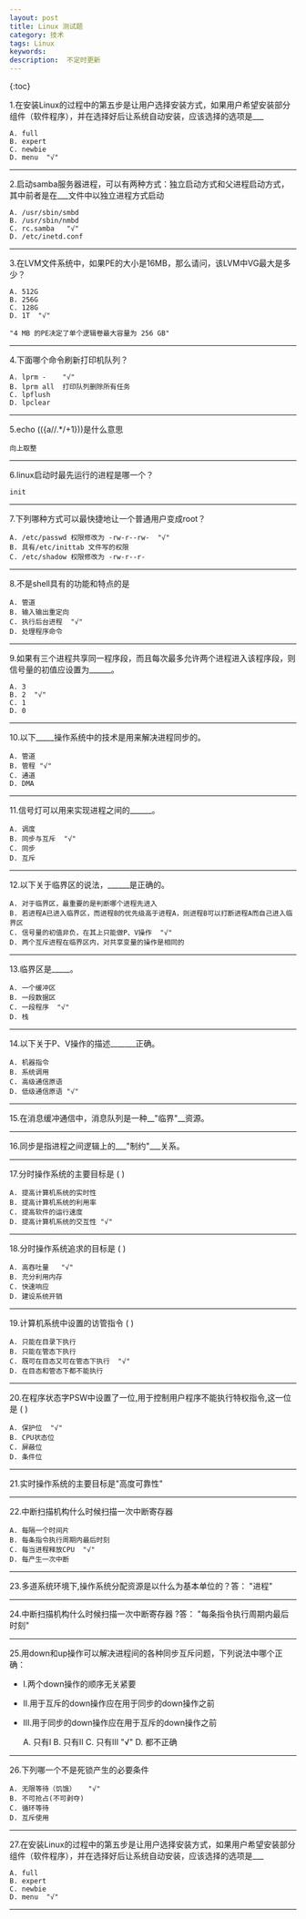 ```yaml
---
layout: post
title: Linux 测试题
category: 技术
tags: Linux
keywords: 
description:  不定时更新
---
```


{:toc}


1.在安装Linux的过程中的第五步是让用户选择安装方式，如果用户希望安装部分组件（软件程序），并在选择好后让系统自动安装，应该选择的选项是___

	A. full
	B. expert
	C. newbie
	D. menu  "√"


---

2.启动samba服务器进程，可以有两种方式：独立启动方式和父进程启动方式，其中前者是在___文件中以独立进程方式启动

	A. /usr/sbin/smbd
	B. /usr/sbin/nmbd
	C. rc.samba   "√"
	D. /etc/inetd.conf


---

3.在LVM文件系统中，如果PE的大小是16MB，那么请问，该LVM中VG最大是多少？

	A. 512G
	B. 256G   
	C. 128G
	D. 1T  "√"

	"4 MB 的PE决定了单个逻辑卷最大容量为 256 GB"



---

4.下面哪个命令刷新打印机队列？

	A. lprm -    "√"   
	B. lprm all  打印队列删除所有任务
	C. lpflush
	D. lpclear




---

5.echo $((${a//.*/+1}))是什么意思 

	向上取整

---

6.linux启动时最先运行的进程是哪一个？

	init
---

7.下列哪种方式可以最快捷地让一个普通用户变成root？

	A. /etc/passwd 权限修改为 -rw-r--rw-  "√"
	B. 具有/etc/inittab 文件写的权限
	C. /etc/shadow 权限修改为 -rw-r--r-

---

8.不是shell具有的功能和特点的是

	A. 管道
	B. 输入输出重定向
	C. 执行后台进程  "√"
	D. 处理程序命令
---

9.如果有三个进程共享同一程序段，而且每次最多允许两个进程进入该程序段，则信号量的初值应设置为______。

	A. 3
	B. 2  "√"
	C. 1  
	D. 0

---

10.以下_____操作系统中的技术是用来解决进程同步的。

	A. 管道
	B. 管程 "√"
	C. 通道
	D. DMA
---

11.信号灯可以用来实现进程之间的______。

	A. 调度
	B. 同步与互斥  "√"
	C. 同步
	D. 互斥
---

12.以下关于临界区的说法，______是正确的。

	A. 对于临界区，最重要的是判断哪个进程先进入
	B. 若进程A已进入临界区，而进程B的优先级高于进程A，则进程B可以打断进程A而自己进入临界区
	C. 信号量的初值非负，在其上只能做P、V操作  "√"
	D. 两个互斥进程在临界区内，对共享变量的操作是相同的
	
---

13.临界区是_____。


	A. 一个缓冲区
	B. 一段数据区
	C. 一段程序  "√"
	D. 栈
	
---

14.以下关于P、V操作的描述_______正确。

	A. 机器指令
	B. 系统调用
	C. 高级通信原语  	
	D. 低级通信原语 "√"	
	
---

15.在消息缓冲通信中，消息队列是一种__"临界"__资源。

---

16.同步是指进程之间逻辑上的___"制约"___关系。

---

17.分时操作系统的主要目标是 ( )

	A. 提高计算机系统的实时性
	B. 提高计算机系统的利用率
	C. 提高软件的运行速度
	D. 提高计算机系统的交互性 "√"	
	
---

18.分时操作系统追求的目标是 ( )

	A. 高吞吐量   "√"
	B. 充分利用内存
	C. 快速响应
	D. 建设系统开销
	
---

19.计算机系统中设置的访管指令 ( )

	A. 只能在目录下执行
	B. 只能在管态下执行
	C. 既可在目态又可在管态下执行  "√"
	D. 在目态和管态下都不能执行
	
---

20.在程序状态字PSW中设置了一位,用于控制用户程序不能执行特权指令,这一位是 ( )

	A. 保护位  "√"
	B. CPU状态位
	C. 屏蔽位
	D. 条件位
	
---

21.实时操作系统的主要目标是"高度可靠性"

---

22.中断扫描机构什么时候扫描一次中断寄存器

	A. 每隔一个时间片
	B. 每条指令执行周期内最后时刻
	C. 每当进程释放CPU  "√"
	D. 每产生一次中断
	
---

23.多道系统环境下,操作系统分配资源是以什么为基本单位的？答： "进程"

---

24.中断扫描机构什么时候扫描一次中断寄存器 ?答： "每条指令执行周期内最后时刻"

---

25.用down和up操作可以解决进程间的各种同步互斥问题，下列说法中哪个正确：

- Ⅰ.两个down操作的顺序无关紧要 
- Ⅱ.用于互斥的down操作应在用于同步的down操作之前 
- Ⅲ.用于同步的down操作应在用于互斥的down操作之前

	A. 只有Ⅰ
	B. 只有Ⅱ
	C. 只有Ⅲ   "√"
	D. 都不正确
	
---

26.下列哪一个不是死锁产生的必要条件

	A. 无限等待（饥饿）   "√"
	B. 不可抢占(不可剥夺)
	C. 循环等待
	D. 互斥使用
	
---


27.在安装Linux的过程中的第五步是让用户选择安装方式，如果用户希望安装部分组件（软件程序），并在选择好后让系统自动安装，应该选择的选项是___

	A. full
	B. expert
	C. newbie
	D. menu  "√"
	
--- 



